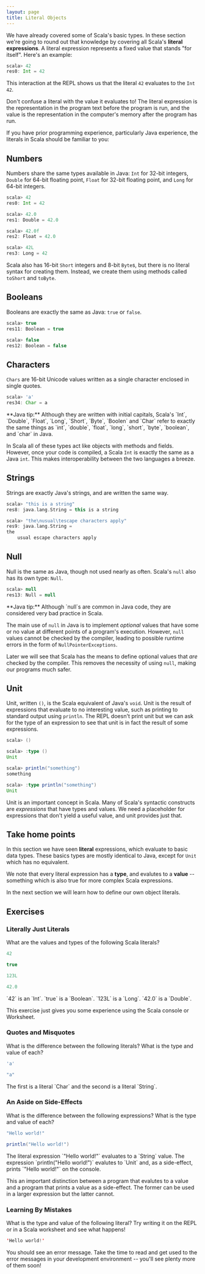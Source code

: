 ```yaml
---
layout: page
title: Literal Objects
---
```


We have already covered some of Scala's basic types. In these section we're going to round out that knowledge by covering all Scala's **literal expressions**. A literal expression represents a fixed value that stands "for itself". Here's an example:

~~~ scala
scala> 42
res0: Int = 42
~~~

This interaction at the REPL shows us that the literal `42` evaluates to the `Int` `42`.

Don't confuse a literal with the value it evaluates to! The literal expression is the representation in the program text before the program is run, and the value is the representation in the computer's memory after the program has run.

If you have prior programming experience, particularly Java experience, the literals in Scala should be familiar to you:

## Numbers

Numbers share the same types available in Java: `Int` for 32-bit integers, `Double` for 64-bit floating point, `Float` for 32-bit floating point, and `Long` for 64-bit integers.

~~~ scala
scala> 42
res0: Int = 42

scala> 42.0
res1: Double = 42.0

scala> 42.0f
res2: Float = 42.0

scala> 42L
res3: Long = 42
~~~

Scala also has 16-bit `Short` integers and 8-bit `Byte`s, but there is no literal syntax for creating them. Instead, we create them using methods called `toShort` and `toByte`.

## Booleans

Booleans are exactly the same as Java: `true` or `false`.

~~~ scala
scala> true
res11: Boolean = true

scala> false
res12: Boolean = false
~~~

## Characters

`Chars` are 16-bit Unicode values written as a single character enclosed in single quotes.

~~~ scala
scala> 'a'
res34: Char = a
~~~

<div class="java-tip">
  **Java tip:** Although they are written with initial capitals, Scala's `Int`, `Double`, `Float`, `Long`, `Short`, `Byte`, `Boolen` and `Char` refer to exactly the same things as `int`, `double`, `float`, `long`, `short`, `byte`, `boolean`, and `char` in Java.

  In Scala all of these types act like objects with methods and fields. However, once your code is compiled, a Scala `Int` is exactly the same as a Java `int`. This makes interoperability between the two languages a breeze.
</div>

## Strings

Strings are exactly Java's strings, and are written the same way.

~~~ scala
scala> "this is a string"
res8: java.lang.String = this is a string

scala> "the\nusual\tescape characters apply"
res9: java.lang.String =
the
    usual escape characters apply
~~~

## Null

Null is the same as Java, though not used nearly as often. Scala's `null` also has its own type: `Null`.

~~~ scala
scala> null
res13: Null = null
~~~

<div class="java-tip">
  **Java tip:** Although `null`s are common in Java code, they are considered very bad practice in Scala.

  The main use of `null` in Java is to implement *optional* values that have some or no value at different points of a program's execution. However, `null` values cannot be checked by the compiler, leading to possible runtime errors in the form of `NullPointerExceptions`.

  Later we will see that Scala has the means to define optional values that *are* checked by the compiler. This removes the necessity of using `null`, making our programs much safer.
</div>

## Unit

Unit, written `()`, is the Scala equivalent of Java's `void`. Unit is the result of expressions that evaluate to no interesting value, such as printing to standard output using `println`. The REPL doesn't print unit but we can ask for the type of an expression to see that unit is in fact the result of some expressions.

~~~ scala
scala> ()

scala> :type ()
Unit

scala> println("something")
something

scala> :type println("something")
Unit
~~~

Unit is an important concept in Scala. Many of Scala's syntactic constructs are *expressions* that have types and values. We need a placeholder for expressions that don't yield a useful value, and unit provides just that.

## Take home points

In this section we have seen **literal** expressions, which evaluate to basic data types. These basics types are mostly identical to Java, except for `Unit` which has no equivalent.

We note that every literal expression has a **type**, and evalutes to a **value** -- something which is also true for more complex Scala expressions.

In the next section we will learn how to define our own object literals.

## Exercises

### Literally Just Literals

What are the values and types of the following Scala literals?

~~~ scala
42

true

123L

42.0
~~~

<div class="solution">
`42` is an `Int`. `true` is a `Boolean`. `123L` is a `Long`. `42.0` is a `Double`.

This exercise just gives you some experience using the Scala console or Worksheet.
</div>

### Quotes and Misquotes

What is the difference between the following literals? What is the type and value of each?

~~~ scala
'a'

"a"
~~~

<div class="solution">
The first is a literal `Char` and the second is a literal `String`.
</div>

### An Aside on Side-Effects

What is the difference between the following expressions? What is the type and value of each?

~~~ scala
"Hello world!"

println("Hello world!")
~~~

<div class="solution">
The literal expression `"Hello world!"` evaluates to a `String` value. The expression `println("Hello world!")` evalutes to `Unit` and, as a side-effect, prints `"Hello world!"` on the console.

This an important distinction between a program that evalutes to a value and a program that prints a value as a side-effect. The former can be used in a larger expression but the latter cannot.
</div>

### Learning By Mistakes

What is the type and value of the following literal? Try writing it on the REPL or in a Scala worksheet and see what happens!

~~~ scala
'Hello world!'
~~~

<div class="solution">
You should see an error message. Take the time to read and get used to the error messages in your development environment -- you'll see plenty more of them soon!
</div>
